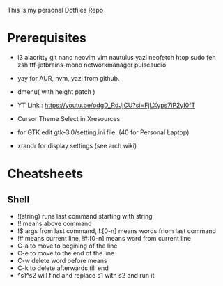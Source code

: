 This is my personal Dotfiles Repo

# Prerequisites

- i3 alacritty git nano neovim vim nautulus yazi neofetch htop sudo feh zsh ttf-jetbrains-mono networkmanager pulseaudio
- yay for AUR, nvm, yazi from github.
- dmenu( with height patch )

- YT Link : <https://youtu.be/odgD_RdJjCU?si=FjLXyps7iP2yI0fT>
- Cursor Theme Select in Xresources
- for GTK edit gtk-3.0/setting.ini file. (40 for Personal Laptop)
- xrandr for display settings (see arch wiki)

# Cheatsheets

## Shell

- !(string) runs last command starting with string
- !! means above command
- !$ args from last command, !:[0-n] means words friom last command
- !# means current line, !#:[0-n] means word from current line
- C-a to move to begining of the line
- C-e to  move to the end of the line
- C-w delete word before means
- C-k to delete afterwards till end
- ^s1^s2 will find and replace s1 with s2 and run it
